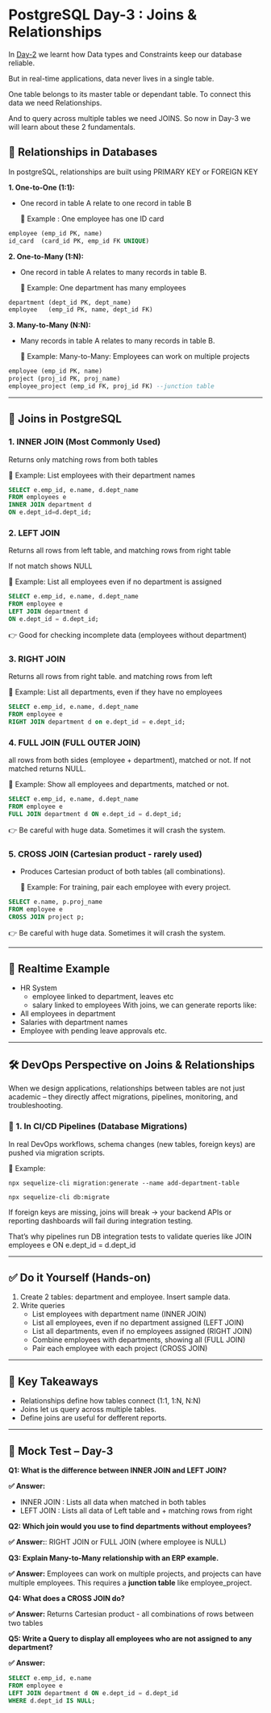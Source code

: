 # PostgreSQL Day-3 : Joins & Relationships

In [Day-2](Day-2-Datatypes&Constraints.md) we learnt how Data types and Constraints keep our database reliable.

But in real-time applications, data never lives in a single table.

One table belongs to its master table or dependant table. To connect this data we need Relationships.

And to query across multiple tables we need JOINS. So now in Day-3 we will learn about these 2 fundamentals.

## 🔹 Relationships in Databases

In postgreSQL, relationships are built using PRIMARY KEY or FOREIGN KEY

**1. One-to-One (1:1):**

- One record in table A relate to one record in table B

  📖 Example : One employee has one ID card

```sql
employee (emp_id PK, name)  
id_card  (card_id PK, emp_id FK UNIQUE)
```

  
**2. One-to-Many (1:N):**

- One record in table A relates to many records in table B.

  📖 Example: One department has many employees
```sql
department (dept_id PK, dept_name)  
employee   (emp_id PK, name, dept_id FK)
```
**3. Many-to-Many (N:N):**
- Many records in table A relates to many records in table B.

  📖 Example: Many-to-Many: Employees can work on multiple projects
```sql
employee (emp_id PK, name)
project (proj_id PK, proj_name)
employee_project (emp_id FK, proj_id FK) --junction table
```
---

## 🔹 Joins in PostgreSQL

### 1. INNER JOIN (Most Commonly Used) 

Returns only matching rows from both tables

📖 Example: List employees with their department names

```sql
SELECT e.emp_id, e.name, d.dept_name
FROM employees e
INNER JOIN department d
ON e.dept_id=d.dept_id;
```

### 2. LEFT JOIN 

Returns all rows from left table, and matching rows from right table

If not match shows NULL
  
  📖 Example: List all employees even if no department is assigned
```sql
SELECT e.emp_id, e.name, d.dept_name
FROM employee e
LEFT JOIN department d
ON e.dept_id = d.dept_id;
```
👉 Good for checking incomplete data (employees without department)

### 3. RIGHT JOIN
Returns all rows from right table. and matching rows from left
  
  📖 Example: List all departments, even if they have no employees
```sql
SELECT e.emp_id, e.name, d.dept_name
FROM employee e
RIGHT JOIN department d on e.dept_id = e.dept_id;
```
### 4. FULL JOIN (FULL OUTER JOIN)
all rows from both sides (employee + department), matched or not. If not matched returns NULL.
  
  📖 Example: Show all employees and departments, matched or not. 
```sql
SELECT e.emp_id, e.name, d.dept_name
FROM employee e
FULL JOIN department d ON e.dept_id = d.dept_id;
```
👉 Be careful with huge data. Sometimes it will crash the system.
### 5. CROSS JOIN (Cartesian product - rarely used)
- Produces Cartesian product of both tables (all combinations).

  📖 Example: For training, pair each employee with every project.
```sql
SELECT e.name, p.proj_name
FROM employee e
CROSS JOIN project p;
```
👉 Be careful with huge data. Sometimes it will crash the system.

---

## 🔹 Realtime Example
- HR System
  - employee linked to department, leaves etc
  - salary linked to employees
      With joins, we can generate reports like:
- All employees in department
- Salaries with department names
- Employee with pending leave approvals etc.

---

## 🛠️ DevOps Perspective on Joins & Relationships

When we design applications, relationships between tables are not just academic – they directly affect migrations, pipelines, monitoring, and troubleshooting.

### 🔹 1. In CI/CD Pipelines (Database Migrations)

In real DevOps workflows, schema changes (new tables, foreign keys) are pushed via migration scripts.

📖 Example:

```npm
npx sequelize-cli migration:generate --name add-department-table

npx sequelize-cli db:migrate
```
If foreign keys are missing, joins will break → your backend APIs or reporting dashboards will fail during integration testing.

That’s why pipelines run DB integration tests to validate queries like JOIN employees e ON e.dept_id = d.dept_id

---

## ✅ Do it Yourself (Hands-on)

1. Create 2 tables: department and employee. Insert sample data.
2. Write queries
    - List employees with department name (INNER JOIN)
    - List all employees, even if no department assigned (LEFT JOIN)
    - List all departments, even if no employees assigned (RIGHT JOIN)
    - Combine employees with departments, showing all (FULL JOIN)
    - Pair each employee with each project (CROSS JOIN)

---

## 📝 Key Takeaways
- Relationships define how tables connect (1:1, 1:N, N:N)
- Joins let us query across multiple tables.
- Define joins are useful for defferent reports.

---

## 🎯 Mock Test – Day-3

**Q1: What is the difference between INNER JOIN and LEFT JOIN?**

**✅ Answer:**

- INNER JOIN : Lists all data when matched in both tables
- LEFT JOIN : Lists all data of Left table and + matching rows from right

**Q2: Which join would you use to find departments without employees?**

**✅ Answer:**: RIGHT JOIN or FULL JOIN (where employee is NULL)

**Q3: Explain Many-to-Many relationship with an ERP example.**

**✅ Answer:** Employees can work on multiple projects, and projects can have multiple employees. This requires a **junction table** like employee_project.

**Q4: What does a CROSS JOIN do?**

**✅ Answer:** Returns Cartesian product - all combinations of rows between two tables

**Q5: Write a Query to display all employees who are not assigned to any department?**

**✅ Answer:**
```sql
SELECT e.emp_id, e.name
FROM employee e
LEFT JOIN department d ON e.dept_id = d.dept_id
WHERE d.dept_id IS NULL;
```








